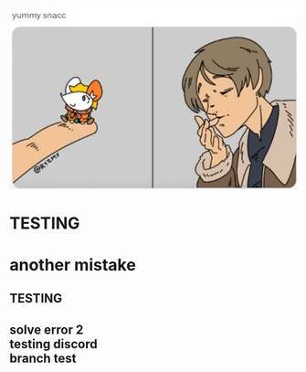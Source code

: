 <p align="center">
    <img src="./wut.png" alt="img">
</p>
<h1>TESTING<h1>
another mistake
<h2>TESTING<h2>
solve error 2<br>
testing discord<br>
branch test
